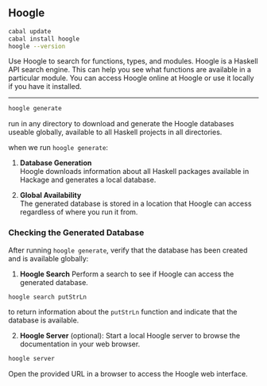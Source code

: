## Hoogle

```zsh
cabal update  
cabal install hoogle
hoogle --version
```

Use Hoogle to search for functions, types, and modules.
Hoogle is a Haskell API search engine.
This can help you see what functions are available in a particular module.
You can access Hoogle online at Hoogle or use it locally if you have it installed.

---

```zsh
hoogle generate
```

run in any directory to download and generate the Hoogle databases useable globally,
available to all Haskell projects in all directories.

when we run `hoogle generate`:

1. **Database Generation**   
    Hoogle downloads information about all Haskell packages available in Hackage and generates a local database.

2. **Global Availability**  
    The generated database is stored in a location that Hoogle can access regardless of where you run it from.

### Checking the Generated Database

After running `hoogle generate`, verify that the database has been created and is available globally:

1. **Hoogle Search**   Perform a search to see if Hoogle can access the generated database.  

```zsh
hoogle search putStrLn
```
to return information about the `putStrLn` function and indicate that the database is available.

2. **Hoogle Server** (optional):  Start a local Hoogle server to browse the documentation in your web browser.  

```zsh
hoogle server
```
Open the provided URL in a browser to access the Hoogle web interface.
